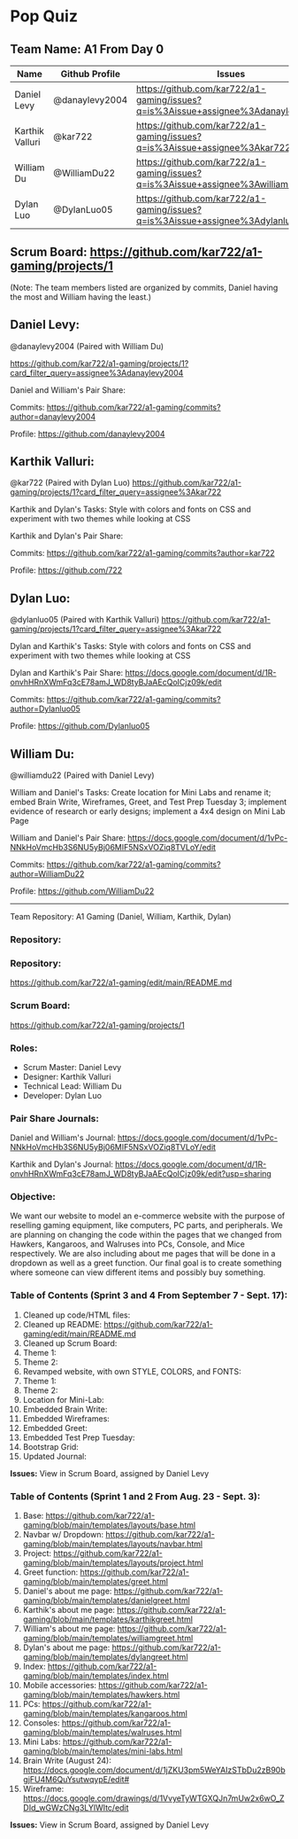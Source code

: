 # Pop Quiz

## Team Name: A1 From Day 0
| Name | Github Profile | Issues | Scrum Board | Commit History | Pair Share |
|------|----------------|--------|-------------|----------------|------------|
| Daniel Levy | @danaylevy2004 | https://github.com/kar722/a1-gaming/issues?q=is%3Aissue+assignee%3Adanaylevy2004| https://github.com/kar722/a1-gaming/projects/1?card_filter_query=assignee%3Adanaylevy2004 |https://github.com/kar722/a1-gaming/commits?author=danaylevy2004 | https://docs.google.com/document/d/1vPc-NNkHoVmcHb3S6NU5yBj06MIF5NSxVOZiq8TVLoY/edit |
| Karthik Valluri | @kar722 | https://github.com/kar722/a1-gaming/issues?q=is%3Aissue+assignee%3Akar722 | https://github.com/kar722/a1-gaming/projects/1?card_filter_query=assignee%3Akar722 | https://github.com/kar722/a1-gaming/commits?author=kar722 | https://docs.google.com/document/d/1R-onvhHRnXWmFq3cE78amJ_WD8tyBJaAEcQoICjz09k/edit
| William Du | @WilliamDu22 | https://github.com/kar722/a1-gaming/issues?q=is%3Aissue+assignee%3Awilliamdu22 | https://github.com/kar722/a1-gaming/projects/1?card_filter_query=assignee%3Awilliamdu22 | https://github.com/kar722/a1-gaming/commits?author=williamdu22 | https://docs.google.com/document/d/1vPc-NNkHoVmcHb3S6NU5yBj06MIF5NSxVOZiq8TVLoY/edit
| Dylan Luo | @DylanLuo05 | https://github.com/kar722/a1-gaming/issues?q=is%3Aissue+assignee%3Adylanluo05 | https://github.com/kar722/a1-gaming/projects/1?card_filter_query=assignee%3Adylanluo05 | https://github.com/kar722/a1-gaming/commits?author=dylanluo05 | https://docs.google.com/document/d/1R-onvhHRnXWmFq3cE78amJ_WD8tyBJaAEcQoICjz09k/edit
## Scrum Board: https://github.com/kar722/a1-gaming/projects/1

(Note: The team members listed are organized by commits, Daniel having the most and William having the least.)

## Daniel Levy:
@danaylevy2004
(Paired with William Du)

https://github.com/kar722/a1-gaming/projects/1?card_filter_query=assignee%3Adanaylevy2004

Daniel and William's Pair Share: 

Commits: https://github.com/kar722/a1-gaming/commits?author=danaylevy2004

Profile: https://github.com/danaylevy2004

## Karthik Valluri:
@kar722
(Paired with Dylan Luo)
https://github.com/kar722/a1-gaming/projects/1?card_filter_query=assignee%3Akar722

Karthik and Dylan's Tasks: Style with colors and fonts on CSS and experiment with two themes while looking at CSS

Karthik and Dylan's Pair Share: 

Commits: https://github.com/kar722/a1-gaming/commits?author=kar722

Profile: https://github.com/722

## Dylan Luo:
@dylanluo05
(Paired with Karthik Valluri)
https://github.com/kar722/a1-gaming/projects/1?card_filter_query=assignee%3Akar722

Dylan and Karthik's Tasks: Style with colors and fonts on CSS and experiment with two themes while looking at CSS

Dylan and Karthik's Pair Share: https://docs.google.com/document/d/1R-onvhHRnXWmFq3cE78amJ_WD8tyBJaAEcQoICjz09k/edit

Commits: https://github.com/kar722/a1-gaming/commits?author=Dylanluo05

Profile: https://github.com/Dylanluo05

## William Du:
@williamdu22
(Paired with Daniel Levy)

William and Daniel's Tasks: Create location for Mini Labs and rename it; embed Brain Write, Wireframes, Greet, and Test Prep Tuesday 3; implement evidence of research or early designs; implement a 4x4 design on Mini Lab Page

William and Daniel's Pair Share: https://docs.google.com/document/d/1vPc-NNkHoVmcHb3S6NU5yBj06MIF5NSxVOZiq8TVLoY/edit

Commits: https://github.com/kar722/a1-gaming/commits?author=WilliamDu22

Profile: https://github.com/WilliamDu22

___________________________________________________________________________________________________________________________________________________________________________________
Team Repository: A1 Gaming (Daniel, William, Karthik, Dylan)
### Repository:

### Repository:
https://github.com/kar722/a1-gaming/edit/main/README.md

### Scrum Board:

https://github.com/kar722/a1-gaming/projects/1

### Roles:
- Scrum Master: Daniel Levy
- Designer: Karthik Valluri
- Technical Lead: William Du
- Developer: Dylan Luo

### Pair Share Journals:
Daniel and William's Journal:
https://docs.google.com/document/d/1vPc-NNkHoVmcHb3S6NU5yBj06MIF5NSxVOZiq8TVLoY/edit

Karthik and Dylan's Journal:
https://docs.google.com/document/d/1R-onvhHRnXWmFq3cE78amJ_WD8tyBJaAEcQoICjz09k/edit?usp=sharing

### Objective: 
We want our website to model an e-commerce website with the purpose of reselling gaming equipment, like computers, PC parts, and peripherals. We are planning on changing the code within the pages that we changed from Hawkers, Kangaroos, and Walruses into PCs, Console, and Mice respectively. We are also including about me pages that will be done in a dropdown as well as a greet function. Our final goal is to create something where someone can view different items and possibly buy something.


### Table of Contents (Sprint 3 and 4 From September 7 - Sept. 17):
1. Cleaned up code/HTML files:
2. Cleaned up README: https://github.com/kar722/a1-gaming/edit/main/README.md
3. Cleaned up Scrum Board: 
4. Theme 1:
5. Theme 2:
6. Revamped website, with own STYLE, COLORS, and FONTS:
7. Theme 1:
8. Theme 2:
9. Location for Mini-Lab: 
10. Embedded Brain Write:
11. Embedded Wireframes:
12. Embedded Greet:
13. Embedded Test Prep Tuesday:
14. Bootstrap Grid:
15. Updated Journal:

**Issues:** View in Scrum Board, assigned by Daniel Levy

### Table of Contents (Sprint 1 and 2 From Aug. 23 - Sept. 3):
1. Base: https://github.com/kar722/a1-gaming/blob/main/templates/layouts/base.html
2. Navbar w/ Dropdown: https://github.com/kar722/a1-gaming/blob/main/templates/layouts/navbar.html
3. Project: https://github.com/kar722/a1-gaming/blob/main/templates/layouts/project.html
4. Greet function: https://github.com/kar722/a1-gaming/blob/main/templates/greet.html
5. Daniel's about me page: https://github.com/kar722/a1-gaming/blob/main/templates/danielgreet.html
6. Karthik's about me page: https://github.com/kar722/a1-gaming/blob/main/templates/karthikgreet.html
7. William's about me page: https://github.com/kar722/a1-gaming/blob/main/templates/williamgreet.html
8. Dylan's about me page: https://github.com/kar722/a1-gaming/blob/main/templates/dylangreet.html
9. Index: https://github.com/kar722/a1-gaming/blob/main/templates/index.html
10. Mobile accessories: https://github.com/kar722/a1-gaming/blob/main/templates/hawkers.html
11. PCs: https://github.com/kar722/a1-gaming/blob/main/templates/kangaroos.html
12. Consoles: https://github.com/kar722/a1-gaming/blob/main/templates/walruses.html
13. Mini Labs: https://github.com/kar722/a1-gaming/blob/main/templates/mini-labs.html
14. Brain Write (August 24): https://docs.google.com/document/d/1jZKU3pm5WeYAIzSTbDu2zB90bgjFU4M6QuYsutwqypE/edit#
15. Wireframe: https://docs.google.com/drawings/d/1VvyeTyWTGXQJn7mUw2x6wO_ZDId_wGWzCNg3LYlWItc/edit

**Issues:** View in Scrum Board, assigned by Daniel Levy
